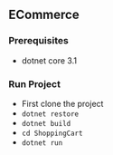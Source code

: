 ## ECommerce

### Prerequisites

 - dotnet core 3.1

### Run Project

 - First clone the project
 - ``dotnet restore``
 - ``dotnet build``
 - ``cd ShoppingCart``
 - ``dotnet run``